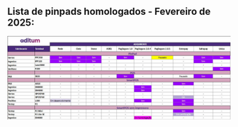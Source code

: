 ## Lista de pinpads homologados - Fevereiro de 2025:


<img src="https://github.com/TefElgin/TEF-HUB/blob/bf818c1d59f716a719a5a230baadf1bd861f762d/Aditum/Imagens/pinpads.png" alt="Lista de pinpads" width="850">
 
